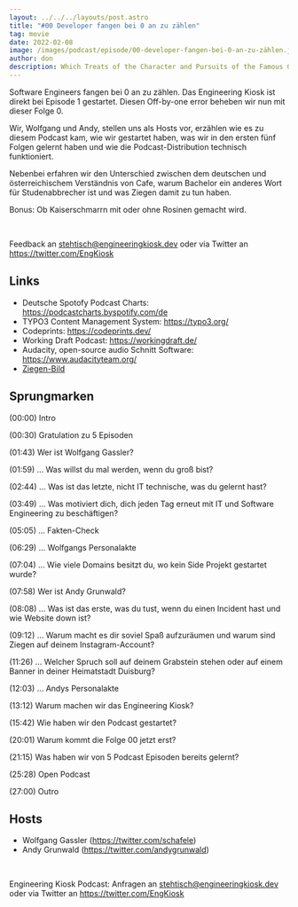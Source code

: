 ```yaml
---
layout: ../../../layouts/post.astro
title: "#00 Developer fangen bei 0 an zu zählen"
tag: movie
date: 2022-02-08
image: /images/podcast/episode/00-developer-fangen-bei-0-an-zu-zählen.jpg
author: don
description: Which Treats of the Character and Pursuits of the Famous Gentleman Don Quixote of La Mancha
---
```


<p><span>Software Engineers fangen bei 0 an zu zählen. Das Engineering Kiosk ist direkt bei Episode 1 gestartet. Diesen Off-by-one error beheben wir nun mit dieser Folge 0.</span></p><p><span>Wir, Wolfgang und Andy, stellen uns als Hosts vor, erzählen wie es zu diesem Podcast kam, wie wir gestartet haben, was wir in den ersten fünf Folgen gelernt haben und wie die Podcast-Distribution technisch funktioniert.</span></p><p><span>Nebenbei erfahren wir den Unterschied zwischen dem deutschen und österreichischem Verständnis von Cafe, warum Bachelor ein anderes Wort für Studenabbrecher ist und was Ziegen damit zu tun haben.</span></p><p><span>Bonus: Ob Kaiserschmarrn mit oder ohne Rosinen gemacht wird.</span></p><p><br></p><p><span>Feedback an </span><a href="mailto:stehtisch@engineeringkiosk.dev" rel="nofollow">stehtisch@engineeringkiosk.dev</a><span> oder via Twitter an </span><a href="https://twitter.com/EngKiosk" rel="nofollow">https://twitter.com/EngKiosk</a></p><h2><strong>Links</strong></h2><ul><li><span>Deutsche Spotofy Podcast Charts: </span><a href="https://podcastcharts.byspotify.com/de" rel="nofollow">https://podcastcharts.byspotify.com/de</a></li><li><span>TYPO3 Content Management System: </span><a href="https://typo3.org/" rel="nofollow">https://typo3.org/</a></li><li><span>Codeprints: </span><a href="https://codeprints.dev/" rel="nofollow">https://codeprints.dev/</a></li><li><span>Working Draft Podcast: </span><a href="https://workingdraft.de/" rel="nofollow">https://workingdraft.de/</a></li><li><span>Audacity, open-source audio Schnitt Software: </span><a href="https://www.audacityteam.org/" rel="nofollow">https://www.audacityteam.org/</a></li><li><a href="https://scontent-ber1-1.cdninstagram.com/v/t51.2885-15/e35/33559529_1922740234443194_4987014148043833344_n.jpg?_nc_cat=102&_nc_ht=scontent-ber1-1.cdninstagram.com&_nc_ohc=u81to9-Eir4AX_eG9dv&_nc_sid=30a2e&ccb=7-4&edm=ALQROFkBAAAA&ig_cache_key=MTc5MjA1ODc4MzQyMjYyMDQ0NQ%3D%3D.2-ccb7-4&oe=6208074E&oh=00_AT_C5NJ9mkCP_-yvs5jcCQozb1cUgfIuJpS-clSBPqWFHw" rel="nofollow">Ziegen-Bild</a><span> </span></li></ul><h2><span>Sprungmarken</span></h2><p><span>(00:00) Intro</span></p><p><span>(00:30) Gratulation zu 5 Episoden</span></p><p><span>(01:43) Wer ist Wolfgang Gassler?</span></p><p><span>(01:59) ... Was willst du mal werden, wenn du groß bist?</span></p><p><span>(02:44) ... Was ist das letzte, nicht IT technische, was du gelernt hast?</span></p><p><span>(03:49) ... Was motiviert dich, dich jeden Tag erneut mit IT und Software Engineering zu beschäftigen?</span></p><p><span>(05:05) ... Fakten-Check</span></p><p><span>(06:29) ... Wolfgangs Personalakte</span></p><p><span>(07:04) ... Wie viele Domains besitzt du, wo kein Side Projekt gestartet wurde?</span></p><p><span>(07:58) Wer ist Andy Grunwald?</span></p><p><span>(08:08) ... Was ist das erste, was du tust, wenn du einen Incident hast und wie Website down ist?</span></p><p><span>(09:12) ... Warum macht es dir soviel Spaß aufzuräumen und warum sind Ziegen auf deinem Instagram-Account?</span></p><p><span>(11:26) ... Welcher Spruch soll auf deinem Grabstein stehen oder auf einem Banner in deiner Heimatstadt Duisburg?</span></p><p><span>(12:03) ... Andys Personalakte</span></p><p><span>(13:12) Warum machen wir das Engineering Kiosk?</span></p><p><span>(15:42) Wie haben wir den Podcast gestartet?</span></p><p><span>(20:01) Warum kommt die Folge 00 jetzt erst?</span></p><p><span>(21:15) Was haben wir von 5 Podcast Episoden bereits gelernt?</span></p><p><span>(25:28) Open Podcast</span></p><p><span>(27:00) Outro</span></p><h2><span>Hosts</span></h2><ul><li><span>Wolfgang Gassler (</span><a href="https://twitter.com/schafele" rel="nofollow">https://twitter.com/schafele</a><span>)</span></li><li><span>Andy Grunwald (</span><a href="https://twitter.com/andygrunwald" rel="nofollow">https://twitter.com/andygrunwald</a><span>)</span></li></ul><p><br></p><p><span>Engineering Kiosk Podcast: Anfragen an </span><a href="http://stehtisch@engineeringkiosk.dev" rel="nofollow">stehtisch@engineeringkiosk.dev</a><span> oder via Twitter an </span><a href="https://twitter.com/EngKiosk" rel="nofollow">https://twitter.com/EngKiosk</a><span> </span></p>
